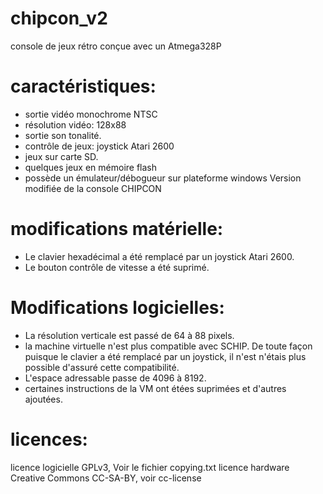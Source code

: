 chipcon_v2
=======

console de jeux rétro conçue avec un Atmega328P

caractéristiques:
=================
* sortie vidéo monochrome NTSC
* résolution vidéo: 128x88
* sortie son tonalité.
* contrôle de jeux: joystick Atari 2600
* jeux sur carte SD.
* quelques jeux en mémoire flash
* possède un émulateur/débogueur sur plateforme windows 
  Version modifiée de la console CHIPCON

modifications matérielle:
=========================
 * Le clavier hexadécimal a été remplacé par un joystick Atari 2600.
 * Le bouton contrôle de vitesse a été suprimé.

Modifications logicielles:
==========================
* La résolution verticale est passé de 64 à 88 pixels.
* la machine virtuelle n'est plus compatible avec SCHIP. De toute façon puisque le clavier a été remplacé par un joystick,
  il n'est n'étais plus possible d'assuré cette compatibilité. 
* L'espace adressable passe de 4096 à 8192. 
* certaines instructions de la VM ont étées suprimées et d'autres ajoutées.

licences:
=========
licence logicielle GPLv3,  Voir le fichier copying.txt
licence hardware  Creative Commons CC-SA-BY, voir cc-license 

